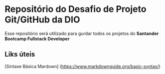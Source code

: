 # Repositório do Desafio de Projeto Git/GitHub da DIO

Esse repositório será utilizado para gurdar todos os projetos do **Santander Bootcamp Fullstack Developer**







## Liks úteis
[Sintaxe Básica Mardown] (https://www.markdownguide.org/basic-syntax/)

